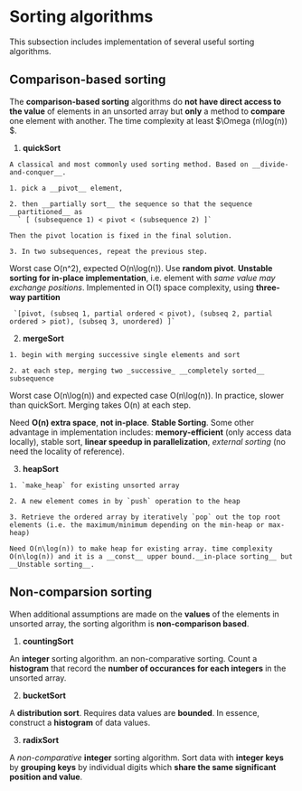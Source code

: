 # Sorting algorithms
This subsection includes implementation of several useful sorting algorithms.

## Comparison-based sorting

The __comparison-based sorting__ algorithms do __not have direct access to the value__ of elements in an unsorted array but __only__ a method to __compare__ one element with another. The time complexity at least $\Omega (n\log(n)) $.

  1. __quickSort__

    A classical and most commonly used sorting method. Based on __divide-and-conquer__. 

    1. pick a __pivot__ element, 

    2. then __partially sort__ the sequence so that the sequence __partitioned__ as 
      ` [ (subsequence 1) < pivot < (subsequence 2) ]`

    Then the pivot location is fixed in the final solution.
 
    3. In two subsequences, repeat the previous step. 

   Worst case O(n^2), expected O(n\log(n)). Use __random pivot__. 
   __Unstable sorting for in-place implementation__, i.e. element with _same value may exchange positions_. Implemented in O(1) space complexity, using __three-way partition__

     `[pivot, (subseq 1, partial ordered < pivot), (subseq 2, partial ordered > piot), (subseq 3, unordered) ]`



  2. __mergeSort__

    1. begin with merging successive single elements and sort

    2. at each step, merging two _successive_ __completely sorted__ subsequence

   Worst case O(n\log(n)) and expected case O(n\log(n)). In practice, slower than quickSort. Merging takes O(n) at each step.  

   Need __O(n) extra space__, __not in-place__. __Stable Sorting__. Some other advantage in implementation includes: __memory-efficient__ (only access data locally), stable sort, __linear speedup in parallelization__,  _external sorting_ (no need the locality of reference).
   


  3. __heapSort__
   
    1. `make_heap` for existing unsorted array 
    
    2. A new element comes in by `push` operation to the heap 

    3. Retrieve the ordered array by iteratively `pop` out the top root elements (i.e. the maximum/minimum depending on the min-heap or max-heap)

    Need O(n\log(n)) to make heap for existing array. time complexity O(n\log(n)) and it is a __const__ upper bound.__in-place sorting__ but  __Unstable sorting__.



## Non-comparsion sorting
  
   When additional assumptions are made on the __values__ of the elements in unsorted array, the sorting algorithm is __non-comparison based__.

  1. __countingSort__

   An __integer__ sorting algorithm. an non-comparative sorting. Count a __histogram__ that record the __number of occurances for each integers__ in the unsorted array.

     

  2. __bucketSort__

   A __distribution sort__. Requires data values are __bounded__.  In essence, construct a __histogram__ of data values. 


  3. __radixSort__

   A _non-comparative_ __integer__ sorting algorithm. Sort data with __integer keys__ by __grouping keys__ by individual digits which __share the same significant position and value__. 

   
